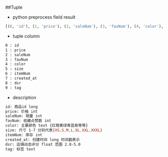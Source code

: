 ##Tuple

- python preprocess field result

```python
[(0, 'id'), (1, 'price'), (2, 'saleNum'), (3, 'favNum'), (4, 'color'), (5, 'size'), (6, 'itemNum'), (7, 'created_at'), (8, 'dsr'), (9, 'tag')]
```

- tuple column

```zsh
0 : id
1 : price
2 : saleNum
3 : favNum
4 : color
5 : size
6 : itemNum
7 : created_at
8 : dsr
9 : tag
```

- description

```zsh
id: 商品id long
price: 价格 int
saleNum: 销量 int
favNum: 收藏点赞数 int
color: 主要颜色 text {红橙黄绿青蓝紫等等}
size: 尺寸 1-7 分别代表{XS,S,M,L,XL,XXL,XXXL}
itemNum: 库存 int
created_at: 创建时间 long 时间戳表示
dsr: 店铺动态评分 float 范围 2.0-5.0
tag: 标签 text
```
